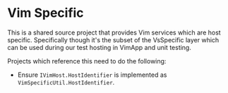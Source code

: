﻿# Vim Specific 

This is a shared source project that provides Vim services which are host specific. Specifically though 
it's the subset of the VsSpecific layer which can be used during our test hosting in VimApp and unit testing.

Projects which reference this need to do the following:

- Ensure `IVimHost.HostIdentifier` is implemented as `VimSpecificUtil.HostIdentifier`.